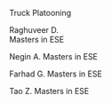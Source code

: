 Truck Platooning 


Raghuveer D.	
Masters in ESE

Negin A.
Masters in ESE

Farhad G.
Masters in ESE

Tao Z.
Masters in ESE

